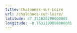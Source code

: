 ```yaml
---
title: Chalonnes-sur-Loire
url: /chalonnes-sur-loire/
latitude: 47.351620700000005
longitude: -0.7631100000000001
---
```

